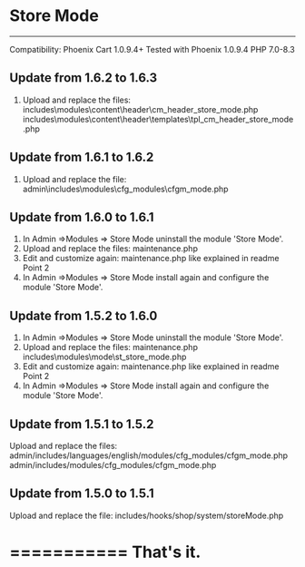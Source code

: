 # Store Mode
---------------------------------

Compatibility: Phoenix Cart 1.0.9.4+
Tested with Phoenix 1.0.9.4
PHP 7.0-8.3


## Update from 1.6.2 to 1.6.3

1. Upload and replace the files: 
includes\modules\content\header\cm_header_store_mode.php
includes\modules\content\header\templates\tpl_cm_header_store_mode.php

## Update from 1.6.1 to 1.6.2

1. Upload and replace the file: 
admin\includes\modules\cfg_modules\cfgm_mode.php

## Update from 1.6.0 to 1.6.1

1. In Admin =>Modules => Store Mode uninstall the module 'Store Mode'.
2. Upload and replace the files: 
maintenance.php
3. Edit and customize again: maintenance.php
like explained in readme Point 2
4. In Admin =>Modules => Store Mode install again and configure the module 'Store Mode'.

## Update from 1.5.2 to 1.6.0

1. In Admin =>Modules => Store Mode uninstall the module 'Store Mode'.
2. Upload and replace the files: 
maintenance.php
includes\modules\mode\st_store_mode.php
3. Edit and customize again: maintenance.php
like explained in readme Point 2
4. In Admin =>Modules => Store Mode install again and configure the module 'Store Mode'.

## Update from 1.5.1 to 1.5.2

Upload and replace the files: 
admin/includes/languages/english/modules/cfg_modules/cfgm_mode.php
admin/includes/modules/cfg_modules/cfgm_mode.php


## Update from 1.5.0 to 1.5.1

Upload and replace the file: includes/hooks/shop/system/storeMode.php

===========
That's it.
===========  
